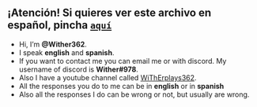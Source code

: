 ## ¡Atención! Si quieres ver este archivo en **español**, pincha [`aquí`](https://github.com/Wither362/Wither362/tree/Espa%C3%B1ol)
- Hi, I’m **@Wither362**.
- I speak **english** and **spanish**.
- If you want to contact me you can email me or with discord. My username of discord is **Wither#978**.
- Also I have a youtube channel called [WiThErplays362](https://www.youtube.com/channel/UCsVr-qBLxT0uSWH037BmlHw).
- All the responses you do to me can be in **english** or in **spanish**
- Also all the responses I do can be wrong or not, but usually are wrong.



<!---
Wither362/Wither362 is a ✨ special ✨ repository because its `README.md` (this file) appears on your GitHub profile.
You can click the Preview link to take a look at your changes.
--->
